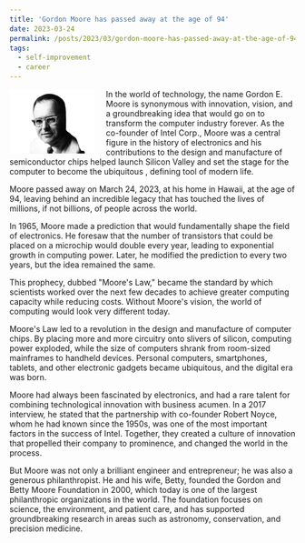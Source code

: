 ```yaml
---
title: 'Gordon Moore has passed away at the age of 94'
date: 2023-03-24
permalink: /posts/2023/03/gordon-moore-has-passed-away-at-the-age-of-94/
tags:
  - self-improvement
  - career
---
```


<img width="150" alt="gordon moore" src="/images/posts/gordon-moore-has-passed-away-at-the-age-of-94.webp" style="float: left; margin-right: 20px;" />  In the world of technology, the name Gordon E. Moore is synonymous with innovation, vision, and a groundbreaking idea that would go on to transform the computer industry forever. As the co-founder of Intel Corp., Moore was a central figure in the history of electronics and his contributions to the design and manufacture of semiconductor chips helped launch Silicon Valley and set the stage for the computer to become the ubiquitous , defining tool of modern life.

Moore passed away on March 24, 2023, at his home in Hawaii, at the age of 94, leaving behind an incredible legacy that has touched the lives of millions, if not billions, of people across the world.

In 1965, Moore made a prediction that would fundamentally shape the field of electronics. He foresaw that the number of transistors that could be placed on a microchip would double every year, leading to exponential growth in computing power. Later, he modified the prediction to every two years, but the idea remained the same.

This prophecy, dubbed "Moore's Law," became the standard by which scientists worked over the next few decades to achieve greater computing capacity while reducing costs. Without Moore's vision, the world of computing would look very different today.

Moore's Law led to a revolution in the design and manufacture of computer chips. By placing more and more circuitry onto slivers of silicon, computing power exploded, while the size of computers shrank from room-sized mainframes to handheld devices. Personal computers, smartphones, tablets, and other electronic gadgets became ubiquitous, and the digital era was born.

Moore had always been fascinated by electronics, and had a rare talent for combining technological innovation with business acumen. In a 2017 interview, he stated that the partnership with co-founder Robert Noyce, whom he had known since the 1950s, was one of the most important factors in the success of Intel. Together, they created a culture of innovation that propelled their company to prominence, and changed the world in the process.

But Moore was not only a brilliant engineer and entrepreneur; he was also a generous philanthropist. He and his wife, Betty, founded the Gordon and Betty Moore Foundation in 2000, which today is one of the largest philanthropic organizations in the world. The foundation focuses on science, the environment, and patient care, and has supported groundbreaking research in areas such as astronomy, conservation, and precision medicine.
